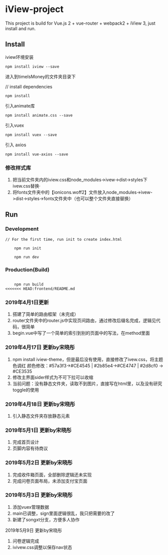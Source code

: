 # iView-project

This project is build for Vue.js 2 + vue-router + webpack2 + iView 3, just install and run.

## Install

iview环境安装

	npm install iview --save


进入到timeIsMoney的文件夹目录下

// install dependencies

	npm install

引入animate库

	npm install animate.css --save

引入vuex

	npm install vuex --save

引入 axios
	
	npm install vue-axios --save

### 修改样式库

1. 把当前文件夹内的iview.css和node_modules->ivew->dist->styles下ivew.css替换·
2. 将fonts文件夹中的【ionicons.woff2】文件放入node_modules->ivew->dist->styles->fonts文件夹中（也可以整个文件夹直接替换）


## Run

### Development
```bush
// For the first time, run init to create index.html

	npm run init

	npm run dev
```
### Production(Build)
```bush

	npm run build
<<<<<<< HEAD:frontend/README.md

```
### 2019年4月1日更新
1. 搭建了简单的路由框架（未完成）
2. router文件夹中的router.js中实现页间路由，通过修改后缀名完成，逻辑见代码，很简单
3. begin.vue中写了一个简单的索引到别的页面中的写法，在method里面

### 2019年4月17日 更新by宋晓彤

1. npm install iview-theme，但是最后没有使用，直接修改了ivew.css，将主题色调红
   颜色修改：#57a3f3->#CE4545 | #2b85e4->#CE4747 | #2d8cf0 -> #CE3535
2. 修改主界面sider样式为不可下拉可以收缩
3. 当前问题：没有静态文件夹，读取不到图片，直接写在html里，以及没有研究toggle的使用

### 2019年4月18日 更新by宋晓彤

1. 引入静态文件夹存放静态元素

### 2019年5月1日 更新by宋晓彤

1. 完成首页设计
2. 页脚内容有待商议

### 2019年5月2日 更新by宋晓彤

1. 完成收件箱页面，全部删除逻辑还未实现
2. 完成问卷页面布局，未添加支付宝页面

### 2019年5月3日 更新by宋晓彤

1. 添加vuex管理数据
2. main已调整，sign里面逻辑很乱，我只把需要的改了
3. 新建了songxt分支，方便多人协作

2019年5月9日 更新by宋晓彤

1. 问卷逻辑完成
2. ivivew.css调整以保存nav状态
